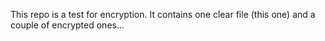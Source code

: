This repo is a test for encryption. It contains one clear file (this one) and a couple of encrypted ones...
